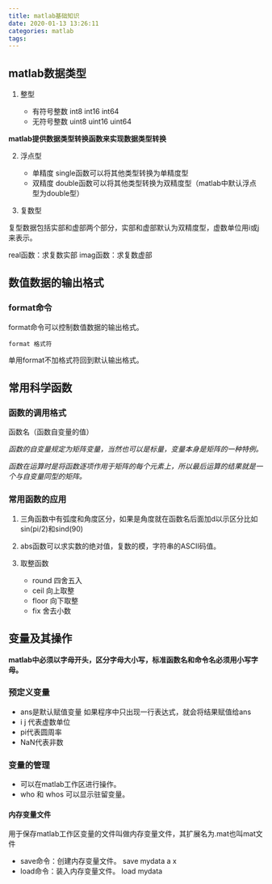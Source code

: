 ```yaml
---
title: matlab基础知识
date: 2020-01-13 13:26:11
categories: matlab
tags:
---
```


## matlab数据类型

1. 整型

   - 有符号整数 int8 int16 int64
   - 无符号整数 uint8 uint16 uint64

**matlab提供数据类型转换函数来实现数据类型转换**

2. 浮点型

    - 单精度 single函数可以将其他类型转换为单精度型
    - 双精度 double函数可以将其他类型转换为双精度型（matlab中默认浮点型为double型）

3. 复数型

复型数据包括实部和虚部两个部分，实部和虚部默认为双精度型，虚数单位用i或j来表示。

real函数：求复数实部
imag函数：求复数虚部

## 数值数据的输出格式

### format命令

format命令可以控制数值数据的输出格式。

`format 格式符`

单用format不加格式符回到默认输出格式。

## 常用科学函数

### 函数的调用格式

函数名（函数自变量的值）

*函数的自变量规定为矩阵变量，当然也可以是标量，变量本身是矩阵的一种特例。*

*函数在运算时是将函数逐项作用于矩阵的每个元素上，所以最后运算的结果就是一个与自变量同型的矩阵。*

### 常用函数的应用

1. 三角函数中有弧度和角度区分，如果是角度就在函数名后面加d以示区分比如sin(pi/2)和sind(90)

2. abs函数可以求实数的绝对值，复数的模，字符串的ASCII码值。

3. 取整函数
    - round 四舍五入
    - ceil  向上取整
    - floor 向下取整
    - fix   舍去小数

## 变量及其操作

**matlab中必须以字母开头，区分字母大小写，标准函数名和命令名必须用小写字母。**

### 预定义变量

- ans是默认赋值变量 如果程序中只出现一行表达式，就会将结果赋值给ans
- i j 代表虚数单位
- pi代表圆周率
- NaN代表非数

### 变量的管理

- 可以在matlab工作区进行操作。
- who 和 whos 可以显示驻留变量。

#### 内存变量文件

用于保存matlab工作区变量的文件叫做内存变量文件，其扩展名为.mat也叫mat文件

- save命令：创建内存变量文件。 save mydata a x
- load命令：装入内存变量文件。 load mydata

